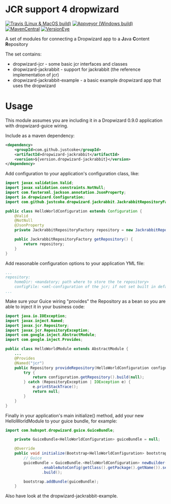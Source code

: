 # JCR support 4 dropwizard 
[![Travis (Linux & MacOS build)](https://secure.travis-ci.org/justcoke/dropwizard-jcr-module.png)](https://travis-ci.org/justcoke/dropwizard-jcr-module/builds) 
[![Appveyor (Windows build)](https://ci.appveyor.com/api/projects/status/xbuvgopec9govbfb?svg=true)](https://ci.appveyor.com/project/justcoke/dropwizard-jcr/history) 
[![MavenCentral](https://maven-badges.herokuapp.com/maven-central/com.github.justcoke/dropwizard-jcr/badge.svg)](http://search.maven.org/#search|gav|1|g%3A%22com.github.justcoke%22%20AND%20a%3A%22dropwizard-jcr%22) 
[![VersionEye](https://www.versioneye.com/user/projects/56abe0c07e03c7003ba40dc4/badge.svg?style=flat)](https://www.versioneye.com/user/projects/56abe0c07e03c7003ba40dc4)

A set of modules for connecting a Dropwizard app to a **J**ava **C**ontent **R**epository

The set contains:
* dropwizard-jcr - some basic jcr interfaces and classes
* dropwizard-jackrabbit - support for jackrabbit (the reference implementation of jcr)
* dropwizard-jackrabbit-example - a basic example dropwizard app that uses the dropwizard


# Usage
This module assumes you are including it in a Dropwizard 0.9.0 application with dropwizard-guice wiring.

Include as a maven dependency:

```xml
<dependency>
    <groupId>com.github.justcoke</groupId>
    <artifactId>dropwizard-jackrabbit</artifactId>
    <version>${version.dropwizard-jackrabbit}</version>
</dependency>
```

Add configuration to your application's configuration class, like:

```java
import javax.validation.Valid;
import javax.validation.constraints.NotNull;
import com.fasterxml.jackson.annotation.JsonProperty;
import io.dropwizard.Configuration;
import com.github.justcoke.dropwizard.jackrabbit.JackrabbitRepositoryFactory;

public class HelloWorldConfiguration extends Configuration {
	@Valid
	@NotNull
	@JsonProperty
	private JackrabbitRepositoryFactory repository = new JackrabbitRepositoryFactory();

	public JackrabbitRepositoryFactory getRepository() {
		return repository;
	}
}

```

Add reasonable configuration options to your application YML file:

```yaml
...
repository:
    homeDir: <mandatory; path where to store the te repository>
    configFile: <xml-configuration of the jcr; if not set built in defaultRepository.xml will be used>
...
```

Make sure your Guice wiring "provides" the Repository as a bean so you are able to inject it in your business code:

```java
import java.io.IOException;
import javax.inject.Named;
import javax.jcr.Repository;
import javax.jcr.RepositoryException;
import com.google.inject.AbstractModule;
import com.google.inject.Provides;

public class HelloWorldModule extends AbstractModule {
	...
	@Provides
	@Named("jcr")
	public Repository provideRepository(HelloWorldConfiguration configuration) {
		try {
			return configuration.getRepository().build(null);
		} catch (RepositoryException | IOException e) {
			e.printStackTrace();
			return null;
		}
	}
}
```

Finally in your application's main initialize() method, add your new HelloWorldModule to your guice bundle, for example:

```java
import com.hubspot.dropwizard.guice.GuiceBundle;

	private GuiceBundle<HelloWorldConfiguration> guiceBundle = null;

	@Override
	public void initialize(Bootstrap<HelloWorldConfiguration> bootstrap) {
		// Guice
		guiceBundle = GuiceBundle.<HelloWorldConfiguration> newBuilder().addModule(new HelloWorldModule())
				.enableAutoConfig(getClass().getPackage().getName()).setConfigClass(HelloWorldConfiguration.class)
				.build();

		bootstrap.addBundle(guiceBundle);
	}
```

Also have look at the dropwizard-jackrabbit-example.
